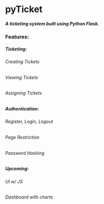 # pyTicket
##### A ticketing system built using Python Flask.

### Features:

##### Ticketing:
###### Creating Tickets
###### Viewing Tickets
###### Assigning Tickets

##### Authentication:
###### Register, Login, Logout
###### Page Restriction
###### Password Hashing

##### Upcoming:
###### UI w/ JS
###### Dashboard with charts